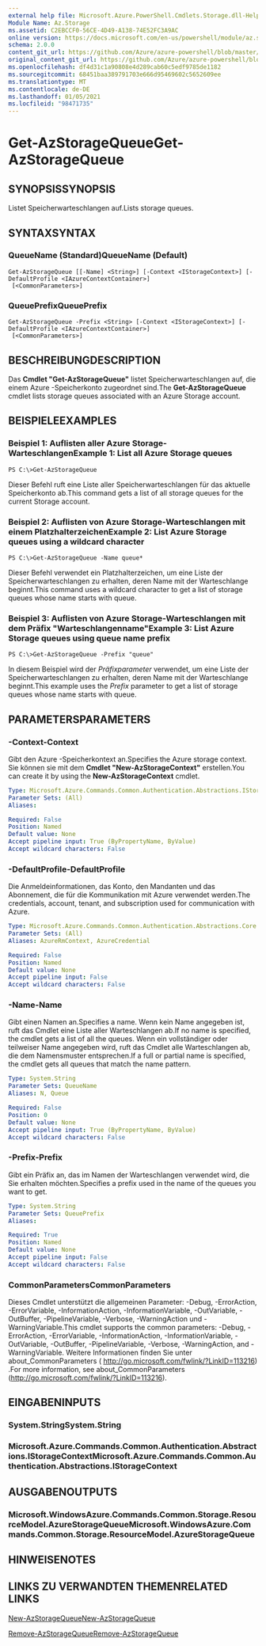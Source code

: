 ```yaml
---
external help file: Microsoft.Azure.PowerShell.Cmdlets.Storage.dll-Help.xml
Module Name: Az.Storage
ms.assetid: C2EBCCF0-56CE-4D49-A138-74E52FC3A9AC
online version: https://docs.microsoft.com/en-us/powershell/module/az.storage/get-azstoragequeue
schema: 2.0.0
content_git_url: https://github.com/Azure/azure-powershell/blob/master/src/Storage/Storage.Management/help/Get-AzStorageQueue.md
original_content_git_url: https://github.com/Azure/azure-powershell/blob/master/src/Storage/Storage.Management/help/Get-AzStorageQueue.md
ms.openlocfilehash: df4d31c1a90808e4d289cab60c5edf9785de1182
ms.sourcegitcommit: 68451baa389791703e666d95469602c5652609ee
ms.translationtype: MT
ms.contentlocale: de-DE
ms.lasthandoff: 01/05/2021
ms.locfileid: "98471735"
---
```

# <span data-ttu-id="c1b9d-101">Get-AzStorageQueue</span><span class="sxs-lookup"><span data-stu-id="c1b9d-101">Get-AzStorageQueue</span></span>

## <span data-ttu-id="c1b9d-102">SYNOPSIS</span><span class="sxs-lookup"><span data-stu-id="c1b9d-102">SYNOPSIS</span></span>
<span data-ttu-id="c1b9d-103">Listet Speicherwarteschlangen auf.</span><span class="sxs-lookup"><span data-stu-id="c1b9d-103">Lists storage queues.</span></span>

## <span data-ttu-id="c1b9d-104">SYNTAX</span><span class="sxs-lookup"><span data-stu-id="c1b9d-104">SYNTAX</span></span>

### <span data-ttu-id="c1b9d-105">QueueName (Standard)</span><span class="sxs-lookup"><span data-stu-id="c1b9d-105">QueueName (Default)</span></span>
```
Get-AzStorageQueue [[-Name] <String>] [-Context <IStorageContext>] [-DefaultProfile <IAzureContextContainer>]
 [<CommonParameters>]
```

### <span data-ttu-id="c1b9d-106">QueuePrefix</span><span class="sxs-lookup"><span data-stu-id="c1b9d-106">QueuePrefix</span></span>
```
Get-AzStorageQueue -Prefix <String> [-Context <IStorageContext>] [-DefaultProfile <IAzureContextContainer>]
 [<CommonParameters>]
```

## <span data-ttu-id="c1b9d-107">BESCHREIBUNG</span><span class="sxs-lookup"><span data-stu-id="c1b9d-107">DESCRIPTION</span></span>
<span data-ttu-id="c1b9d-108">Das **Cmdlet "Get-AzStorageQueue"** listet Speicherwarteschlangen auf, die einem Azure -Speicherkonto zugeordnet sind.</span><span class="sxs-lookup"><span data-stu-id="c1b9d-108">The **Get-AzStorageQueue** cmdlet lists storage queues associated with an Azure Storage account.</span></span>

## <span data-ttu-id="c1b9d-109">BEISPIELE</span><span class="sxs-lookup"><span data-stu-id="c1b9d-109">EXAMPLES</span></span>

### <span data-ttu-id="c1b9d-110">Beispiel 1: Auflisten aller Azure Storage-Warteschlangen</span><span class="sxs-lookup"><span data-stu-id="c1b9d-110">Example 1: List all Azure Storage queues</span></span>
```
PS C:\>Get-AzStorageQueue
```

<span data-ttu-id="c1b9d-111">Dieser Befehl ruft eine Liste aller Speicherwarteschlangen für das aktuelle Speicherkonto ab.</span><span class="sxs-lookup"><span data-stu-id="c1b9d-111">This command gets a list of all storage queues for the current Storage account.</span></span>

### <span data-ttu-id="c1b9d-112">Beispiel 2: Auflisten von Azure Storage-Warteschlangen mit einem Platzhalterzeichen</span><span class="sxs-lookup"><span data-stu-id="c1b9d-112">Example 2: List Azure Storage queues using a wildcard character</span></span>
```
PS C:\>Get-AzStorageQueue -Name queue*
```

<span data-ttu-id="c1b9d-113">Dieser Befehl verwendet ein Platzhalterzeichen, um eine Liste der Speicherwarteschlangen zu erhalten, deren Name mit der Warteschlange beginnt.</span><span class="sxs-lookup"><span data-stu-id="c1b9d-113">This command uses a wildcard character to get a list of storage queues whose name starts with queue.</span></span>

### <span data-ttu-id="c1b9d-114">Beispiel 3: Auflisten von Azure Storage-Warteschlangen mit dem Präfix "Warteschlangenname"</span><span class="sxs-lookup"><span data-stu-id="c1b9d-114">Example 3: List Azure Storage queues using queue name prefix</span></span>
```
PS C:\>Get-AzStorageQueue -Prefix "queue"
```

<span data-ttu-id="c1b9d-115">In diesem Beispiel wird der *Präfixparameter* verwendet, um eine Liste der Speicherwarteschlangen zu erhalten, deren Name mit der Warteschlange beginnt.</span><span class="sxs-lookup"><span data-stu-id="c1b9d-115">This example uses the *Prefix* parameter to get a list of storage queues whose name starts with queue.</span></span>

## <span data-ttu-id="c1b9d-116">PARAMETERS</span><span class="sxs-lookup"><span data-stu-id="c1b9d-116">PARAMETERS</span></span>

### <span data-ttu-id="c1b9d-117">-Context</span><span class="sxs-lookup"><span data-stu-id="c1b9d-117">-Context</span></span>
<span data-ttu-id="c1b9d-118">Gibt den Azure -Speicherkontext an.</span><span class="sxs-lookup"><span data-stu-id="c1b9d-118">Specifies the Azure storage context.</span></span>
<span data-ttu-id="c1b9d-119">Sie können sie mit dem **Cmdlet "New-AzStorageContext"** erstellen.</span><span class="sxs-lookup"><span data-stu-id="c1b9d-119">You can create it by using the **New-AzStorageContext** cmdlet.</span></span>

```yaml
Type: Microsoft.Azure.Commands.Common.Authentication.Abstractions.IStorageContext
Parameter Sets: (All)
Aliases:

Required: False
Position: Named
Default value: None
Accept pipeline input: True (ByPropertyName, ByValue)
Accept wildcard characters: False
```

### <span data-ttu-id="c1b9d-120">-DefaultProfile</span><span class="sxs-lookup"><span data-stu-id="c1b9d-120">-DefaultProfile</span></span>
<span data-ttu-id="c1b9d-121">Die Anmeldeinformationen, das Konto, den Mandanten und das Abonnement, die für die Kommunikation mit Azure verwendet werden.</span><span class="sxs-lookup"><span data-stu-id="c1b9d-121">The credentials, account, tenant, and subscription used for communication with Azure.</span></span>

```yaml
Type: Microsoft.Azure.Commands.Common.Authentication.Abstractions.Core.IAzureContextContainer
Parameter Sets: (All)
Aliases: AzureRmContext, AzureCredential

Required: False
Position: Named
Default value: None
Accept pipeline input: False
Accept wildcard characters: False
```

### <span data-ttu-id="c1b9d-122">-Name</span><span class="sxs-lookup"><span data-stu-id="c1b9d-122">-Name</span></span>
<span data-ttu-id="c1b9d-123">Gibt einen Namen an.</span><span class="sxs-lookup"><span data-stu-id="c1b9d-123">Specifies a name.</span></span>
<span data-ttu-id="c1b9d-124">Wenn kein Name angegeben ist, ruft das Cmdlet eine Liste aller Warteschlangen ab.</span><span class="sxs-lookup"><span data-stu-id="c1b9d-124">If no name is specified, the cmdlet gets a list of all the queues.</span></span>
<span data-ttu-id="c1b9d-125">Wenn ein vollständiger oder teilweiser Name angegeben wird, ruft das Cmdlet alle Warteschlangen ab, die dem Namensmuster entsprechen.</span><span class="sxs-lookup"><span data-stu-id="c1b9d-125">If a full or partial name is specified, the cmdlet gets all queues that match the name pattern.</span></span>

```yaml
Type: System.String
Parameter Sets: QueueName
Aliases: N, Queue

Required: False
Position: 0
Default value: None
Accept pipeline input: True (ByPropertyName, ByValue)
Accept wildcard characters: False
```

### <span data-ttu-id="c1b9d-126">-Prefix</span><span class="sxs-lookup"><span data-stu-id="c1b9d-126">-Prefix</span></span>
<span data-ttu-id="c1b9d-127">Gibt ein Präfix an, das im Namen der Warteschlangen verwendet wird, die Sie erhalten möchten.</span><span class="sxs-lookup"><span data-stu-id="c1b9d-127">Specifies a prefix used in the name of the queues you want to get.</span></span>

```yaml
Type: System.String
Parameter Sets: QueuePrefix
Aliases:

Required: True
Position: Named
Default value: None
Accept pipeline input: False
Accept wildcard characters: False
```

### <span data-ttu-id="c1b9d-128">CommonParameters</span><span class="sxs-lookup"><span data-stu-id="c1b9d-128">CommonParameters</span></span>
<span data-ttu-id="c1b9d-129">Dieses Cmdlet unterstützt die allgemeinen Parameter: -Debug, -ErrorAction, -ErrorVariable, -InformationAction, -InformationVariable, -OutVariable, -OutBuffer, -PipelineVariable, -Verbose, -WarningAction und -WarningVariable.</span><span class="sxs-lookup"><span data-stu-id="c1b9d-129">This cmdlet supports the common parameters: -Debug, -ErrorAction, -ErrorVariable, -InformationAction, -InformationVariable, -OutVariable, -OutBuffer, -PipelineVariable, -Verbose, -WarningAction, and -WarningVariable.</span></span> <span data-ttu-id="c1b9d-130">Weitere Informationen finden Sie unter about_CommonParameters ( http://go.microsoft.com/fwlink/?LinkID=113216) .</span><span class="sxs-lookup"><span data-stu-id="c1b9d-130">For more information, see about_CommonParameters (http://go.microsoft.com/fwlink/?LinkID=113216).</span></span>

## <span data-ttu-id="c1b9d-131">EINGABEN</span><span class="sxs-lookup"><span data-stu-id="c1b9d-131">INPUTS</span></span>

### <span data-ttu-id="c1b9d-132">System.String</span><span class="sxs-lookup"><span data-stu-id="c1b9d-132">System.String</span></span>

### <span data-ttu-id="c1b9d-133">Microsoft.Azure.Commands.Common.Authentication.Abstractions.IStorageContext</span><span class="sxs-lookup"><span data-stu-id="c1b9d-133">Microsoft.Azure.Commands.Common.Authentication.Abstractions.IStorageContext</span></span>

## <span data-ttu-id="c1b9d-134">AUSGABEN</span><span class="sxs-lookup"><span data-stu-id="c1b9d-134">OUTPUTS</span></span>

### <span data-ttu-id="c1b9d-135">Microsoft.WindowsAzure.Commands.Common.Storage.ResourceModel.AzureStorageQueue</span><span class="sxs-lookup"><span data-stu-id="c1b9d-135">Microsoft.WindowsAzure.Commands.Common.Storage.ResourceModel.AzureStorageQueue</span></span>

## <span data-ttu-id="c1b9d-136">HINWEISE</span><span class="sxs-lookup"><span data-stu-id="c1b9d-136">NOTES</span></span>

## <span data-ttu-id="c1b9d-137">LINKS ZU VERWANDTEN THEMEN</span><span class="sxs-lookup"><span data-stu-id="c1b9d-137">RELATED LINKS</span></span>

[<span data-ttu-id="c1b9d-138">New-AzStorageQueue</span><span class="sxs-lookup"><span data-stu-id="c1b9d-138">New-AzStorageQueue</span></span>](./New-AzStorageQueue.md)

[<span data-ttu-id="c1b9d-139">Remove-AzStorageQueue</span><span class="sxs-lookup"><span data-stu-id="c1b9d-139">Remove-AzStorageQueue</span></span>](./Remove-AzStorageQueue.md)


